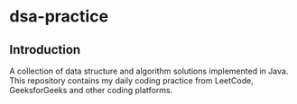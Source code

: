 # dsa-practice 

## Introduction
A collection of data structure and algorithm solutions implemented in Java.
This repository contains my daily coding practice from LeetCode, GeeksforGeeks and other coding platforms. 
